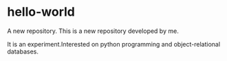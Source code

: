# hello-world
A new repository.
This is a new repository developed by me.

It is an experiment.Interested on python programming and object-relational databases.
